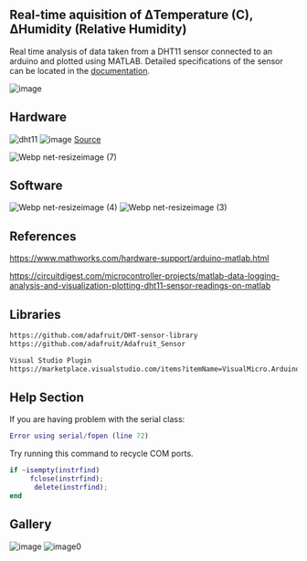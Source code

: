 ## Real-time aquisition of ΔTemperature (C), ΔHumidity (Relative Humidity)
Real time analysis of data taken from a DHT11 sensor connected to an arduino and plotted using MATLAB. Detailed specifications of the sensor can be located in the [documentation](https://www.mouser.com/datasheet/2/758/DHT11-Technical-Data-Sheet-Translated-Version-1143054.pdf).





![image](https://user-images.githubusercontent.com/63273069/110881293-1e58f980-82ae-11eb-9630-b012a1f60e02.png)




## Hardware 

![dht11](https://user-images.githubusercontent.com/63273069/110886225-52d0b380-82b6-11eb-9bcf-a7dfd771eb3e.jpeg)
![image](https://user-images.githubusercontent.com/63273069/110583564-ddd96e80-813b-11eb-859a-d01e4eacb062.png)
[Source](http://techtronicharsh.com/2020/03/21/measure-temperature-and-humidity-using-arduino-and-dht11-dht22/)

![Webp net-resizeimage (7)](https://user-images.githubusercontent.com/63273069/110583968-8091ed00-813c-11eb-9ae6-62666d8391ad.png)





## Software
![Webp net-resizeimage (4)](https://user-images.githubusercontent.com/63273069/110582503-4de6f500-813a-11eb-8f93-d8a5d2b93fe8.png)
![Webp net-resizeimage (3)](https://user-images.githubusercontent.com/63273069/110582505-4f182200-813a-11eb-9c17-4a8f7ab2840f.png)

## References 
https://www.mathworks.com/hardware-support/arduino-matlab.html

https://circuitdigest.com/microcontroller-projects/matlab-data-logging-analysis-and-visualization-plotting-dht11-sensor-readings-on-matlab

## Libraries
```bash
https://github.com/adafruit/DHT-sensor-library
https://github.com/adafruit/Adafruit_Sensor

Visual Studio Plugin 
https://marketplace.visualstudio.com/items?itemName=VisualMicro.ArduinoIDEforVisualStudio
```

## Help Section
If you are having problem with the serial class:
 ```matlab
 Error using serial/fopen (line 72)
 ```
 Try running this command to recycle COM ports.
```matlab
if ~isempty(instrfind)
     fclose(instrfind);
      delete(instrfind);
end
```


## Gallery

![image](https://user-images.githubusercontent.com/63273069/110584231-e1212a00-813c-11eb-8898-20aacc3b22cb.png)
![image0](https://user-images.githubusercontent.com/63273069/110886277-654aed00-82b6-11eb-980c-344dc51b05f6.jpeg)


